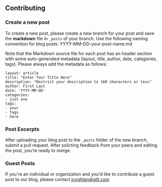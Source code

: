 ## Contributing

### Create a new post

To create a new post, please create a new branch for your post and save the **markdown** file in `_posts` of your branch. Use the following naming convention for blog posts: YYYY-MM-DD-your-post-name.md

Note that the Markdown source file for each post has an header section with some auto-generated metadata (layout, title, author, date, categories, tags). Please always add the metadata as follows:

```
layout: article
title: "Enter Your Title Here"
description: "Restrict your description to 160 characters or less"
author: First Last
date: 'YYYY-MM-DD'
categories:
- just one
tags: 
- your
- tags
- here
```
### Post Excerpts
<!--more-->

After uploading your blog post to the `_posts` folder of the new branch, submit a pull request. After solicting feedback from your peers and editing the post, you're ready to merge. 

### Guest Posts

If you're an individual or organization and you'd like to contribute a guest post to our blog, please contact [jcoghlan@gilt.com](mailto:jcoghlan@gilt.com)
